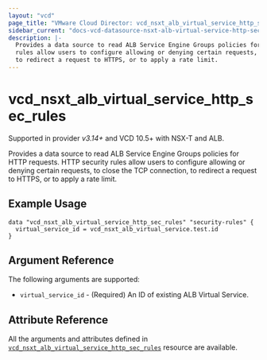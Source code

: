 ```yaml
---
layout: "vcd"
page_title: "VMware Cloud Director: vcd_nsxt_alb_virtual_service_http_sec_rules"
sidebar_current: "docs-vcd-datasource-nsxt-alb-virtual-service-http-sec-rules"
description: |-
  Provides a data source to read ALB Service Engine Groups policies for HTTP requests. HTTP security 
  rules allow users to configure allowing or denying certain requests, to close the TCP connection, 
  to redirect a request to HTTPS, or to apply a rate limit.
---
```


# vcd\_nsxt\_alb\_virtual\_service\_http\_sec\_rules

Supported in provider *v3.14+* and VCD 10.5+ with NSX-T and ALB.

Provides a data source to read ALB Service Engine Groups policies for HTTP requests. HTTP security 
rules allow users to configure allowing or denying certain requests, to close the TCP connection, 
to redirect a request to HTTPS, or to apply a rate limit.

## Example Usage

```hcl
data "vcd_nsxt_alb_virtual_service_http_sec_rules" "security-rules" {
  virtual_service_id = vcd_nsxt_alb_virtual_service.test.id
}
```

## Argument Reference

The following arguments are supported:

* `virtual_service_id` - (Required) An ID of existing ALB Virtual Service.

## Attribute Reference

All the arguments and attributes defined in
[`vcd_nsxt_alb_virtual_service_http_sec_rules`](/providers/vmware/vcd/latest/docs/resources/nsxt_alb_virtual_service_http_sec_rules)
resource are available.